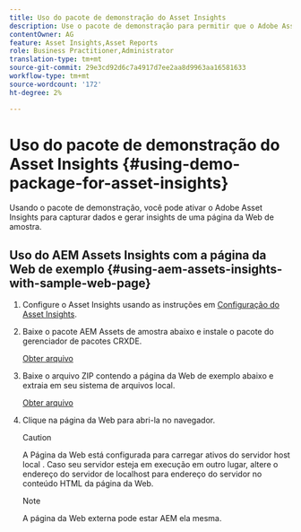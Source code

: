 ```yaml
---
title: Uso do pacote de demonstração do Asset Insights
description: Use o pacote de demonstração para permitir que o Adobe Asset Insights capture dados de e gere insights para uma página da Web.
contentOwner: AG
feature: Asset Insights,Asset Reports
role: Business Practitioner,Administrator
translation-type: tm+mt
source-git-commit: 29e3cd92d6c7a4917d7ee2aa8d9963aa16581633
workflow-type: tm+mt
source-wordcount: '172'
ht-degree: 2%

---
```



# Uso do pacote de demonstração do Asset Insights {#using-demo-package-for-asset-insights}

Usando o pacote de demonstração, você pode ativar o Adobe Asset Insights para capturar dados e gerar insights de uma página da Web de amostra.

## Uso do AEM Assets Insights com a página da Web de exemplo {#using-aem-assets-insights-with-sample-web-page}

1. Configure o Asset Insights usando as instruções em [Configuração do Asset Insights](touch-ui-configuring-asset-insights.md).
1. Baixe o pacote AEM Assets de amostra abaixo e instale o pacote do gerenciador de pacotes CRXDE.

   [Obter arquivo](assets/insightsdemo.zip)

1. Baixe o arquivo ZIP contendo a página da Web de exemplo abaixo e extraia em seu sistema de arquivos local.

   [Obter arquivo](assets/demosite.zip)

1. Clique na página da Web para abri-la no navegador.

   >[!CAUTION]
   >
   >A Página da Web está configurada para carregar ativos do servidor host local . Caso seu servidor esteja em execução em outro lugar, altere o endereço do servidor de localhost para endereço do servidor no conteúdo HTML da página da Web.

   >[!NOTE]
   >
   >A página da Web externa pode estar AEM ela mesma.
